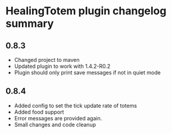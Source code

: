 # HealingTotem plugin changelog summary

## 0.8.3
* Changed project to maven
* Updated plugin to work with 1.4.2-R0.2
* Plugin should only print save messages if not in quiet mode

## 0.8.4
* Added config to set the tick update rate of totems
* Added food support
* Error messages are provided again.
* Small changes and code cleanup
